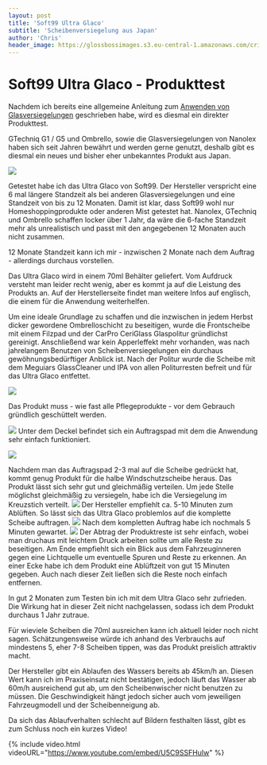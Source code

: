 ```yaml
---
layout: post
title: 'Soft99 Ultra Glaco'
subtitle: 'Scheibenversiegelung aus Japan'
author: 'Chris'
header_image: https://glossbossimages.s3.eu-central-1.amazonaws.com/criz/glaco/IMG_4722.JPG
---
```

# Soft99 Ultra Glaco - Produkttest

Nachdem ich bereits eine allgemeine Anleitung zum [Anwenden von Glasversiegelungen](https://glossboss.de/anleitungen/glasversiegelungen-richtig-anwenden/) geschrieben habe, wird es diesmal ein direkter Produkttest.

GTechniq G1 / G5 und Ombrello, sowie die Glasversiegelungen von Nanolex haben sich seit Jahren bewährt und werden gerne genutzt, deshalb gibt es diesmal ein neues und bisher eher unbekanntes Produkt aus Japan.

![](https://glossbossimages.s3.eu-central-1.amazonaws.com/criz/glaco/IMG_4557.JPG)

Getestet habe ich das Ultra Glaco von Soft99. Der Hersteller verspricht eine 6 mal längere Standzeit als bei anderen Glasversiegelungen und eine Standzeit von bis zu 12 Monaten. Damit ist klar, dass Soft99 wohl nur Homeshoppingprodukte oder anderen Mist getestet hat. Nanolex, GTechniq und Ombrello schaffen locker über 1 Jahr, da wäre die 6-fache Standzeit mehr als unrealistisch und passt mit den angegebenen 12 Monaten auch nicht zusammen.

12 Monate Standzeit kann ich mir - inzwischen 2 Monate nach dem Auftrag - allerdings durchaus vorstellen.

Das Ultra Glaco wird in einem 70ml Behälter geliefert. Vom Aufdruck versteht man leider recht wenig, aber es kommt ja auf die Leistung des Produkts an. Auf der Herstellerseite findet man weitere Infos auf englisch, die einem für die Anwendung weiterhelfen.

Um eine ideale Grundlage zu schaffen und die inzwischen in jedem Herbst dicker gewordene Ombrelloschicht zu beseitigen, wurde die Frontscheibe mit einem Filzpad und der CarPro CeriGlass Glaspolitur gründlichst gereinigt. Anschließend war kein Apperleffekt mehr vorhanden, was nach jahrelangem Benutzen von Scheibenversiegelungen ein durchaus gewöhnungsbedürftiger Anblick ist. Nach der Politur wurde die Scheibe mit dem Meguiars GlassCleaner und IPA von allen Politurresten befreit und für das Ultra Glaco entfettet.

![](https://glossbossimages.s3.eu-central-1.amazonaws.com/criz/glaco/IMG_4716.jpg)

Das Produkt muss - wie fast alle Pflegeprodukte - vor dem Gebrauch gründlich geschüttelt werden.

![](https://glossbossimages.s3.eu-central-1.amazonaws.com/criz/glaco/IMG_4719.JPG)
Unter dem Deckel befindet sich ein Auftragspad mit dem die Anwendung sehr einfach funktioniert.

![](https://glossbossimages.s3.eu-central-1.amazonaws.com/criz/glaco/IMG_4720.JPG)

Nachdem man das Auftragspad 2-3 mal auf die Scheibe gedrückt hat, kommt genug Produkt für die halbe Windschutzscheibe heraus. Das Produkt lässt sich sehr gut und gleichmäßig verteilen. Um jede Stelle möglichst gleichmäßig zu versiegeln, habe ich die Versiegelung im Kreuzstich verteilt.
![](https://glossbossimages.s3.eu-central-1.amazonaws.com/criz/glaco/IMG_4722.JPG)
Der Hersteller empfiehlt ca. 5-10 Minuten zum Ablüften. So lässt sich das Ultra Glaco problemlos auf die komplette Scheibe auftragen.
![](https://glossbossimages.s3.eu-central-1.amazonaws.com/criz/glaco/IMG_4723.JPG)
Nach dem kompletten Auftrag habe ich nochmals 5 Minuten gewartet.
![](https://glossbossimages.s3.eu-central-1.amazonaws.com/criz/glaco/IMG_4724.JPG)
Der Abtrag der Produktreste ist sehr einfach, wobei man druchaus mit leichtem Druck arbeiten sollte um alle Reste zu beseitigen. Am Ende empfiehlt sich ein Blick aus dem Fahrzeuginneren gegen eine Lichtquelle um eventuelle Spuren und Reste zu erkennen. An einer Ecke habe ich dem Produkt eine Ablüftzeit von gut 15 Minuten gegeben. Auch nach dieser Zeit ließen sich die Reste noch einfach entfernen.

In gut 2 Monaten zum Testen bin ich mit dem Ultra Glaco sehr zufrieden. Die Wirkung hat in dieser Zeit nicht nachgelassen, sodass ich dem Produkt durchaus 1 Jahr zutraue.

Für wieviele Scheiben die 70ml ausreichen kann ich aktuell leider noch nicht sagen. Schätzungensweise würde ich anhand des Verbrauchs auf mindestens 5, eher 7-8 Scheiben tippen, was das Produkt preislich attraktiv macht.

Der Hersteller gibt ein Ablaufen des Wassers bereits ab 45km/h an. Diesen Wert kann ich im Praxiseinsatz nicht bestätigen, jedoch läuft das Wasser ab 60m/h ausreichend gut ab, um den Scheibenwischer nicht benutzen zu müssen. Die Geschwindigkeit hängt jedoch sicher auch vom jeweiligen Fahrzeugmodell und der Scheibenneigung ab.

Da sich das Ablaufverhalten schlecht auf Bildern festhalten lässt, gibt es zum Schluss noch ein kurzes Video!

{% include video.html videoURL="https://www.youtube.com/embed/U5C9SSFHuIw" %}

